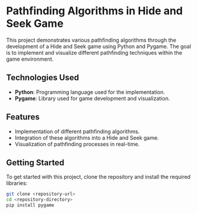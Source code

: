 # Pathfinding Algorithms in Hide and Seek Game

This project demonstrates various pathfinding algorithms through the development of a Hide and Seek game using Python and Pygame. The goal is to implement and visualize different pathfinding techniques within the game environment.

## Technologies Used

- **Python**: Programming language used for the implementation.
- **Pygame**: Library used for game development and visualization.

## Features

- Implementation of different pathfinding algorithms.
- Integration of these algorithms into a Hide and Seek game.
- Visualization of pathfinding processes in real-time.

## Getting Started

To get started with this project, clone the repository and install the required libraries:

```bash
git clone <repository-url>
cd <repository-directory>
pip install pygame
